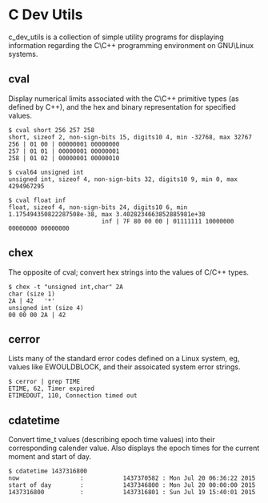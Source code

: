 C Dev Utils
===========

c_dev_utils is a collection of simple utility programs for displaying
information regarding the C\C++ programming environment on GNU\Linux systems.

cval
----

Display numerical limits associated with the C\C++ primitive types (as defined
by C++), and the hex and binary representation for specified values.

    $ cval short 256 257 258
    short, sizeof 2, non-sign-bits 15, digits10 4, min -32768, max 32767
    256 | 01 00 | 00000001 00000000
    257 | 01 01 | 00000001 00000001
    258 | 01 02 | 00000001 00000010

    $ cval64 unsigned int
    unsigned int, sizeof 4, non-sign-bits 32, digits10 9, min 0, max 4294967295

    $ cval float inf
    float, sizeof 4, non-sign-bits 24, digits10 6, min 1.175494350822287508e-38, max 3.4028234663852885981e+38
                              inf | 7F 80 00 00 | 01111111 10000000 00000000 00000000


chex
----

The opposite of cval; convert hex strings into the values of C/C++ types.

    $ chex -t "unsigned int,char" 2A
    char (size 1)
    2A | 42   '*'
    unsigned int (size 4)
    00 00 00 2A | 42


cerror
------

Lists many of the standard error codes defined on a Linux system, eg, values
like EWOULDBLOCK, and their assoicated system error strings.


    $ cerror | grep TIME
    ETIME, 62, Timer expired
    ETIMEDOUT, 110, Connection timed out


cdatetime
---------

Convert time_t values (describing epoch time values) into their corresponding
calender value. Also displays the epoch times for the current moment and start
of day.


    $ cdatetime 1437316800
    now                 :           1437370582 : Mon Jul 20 06:36:22 2015
    start of day        :           1437346800 : Mon Jul 20 00:00:00 2015
    1437316800          :           1437316801 : Sun Jul 19 15:40:01 2015
